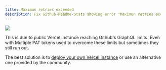 ```yaml
---
title: Maximun retries exceeded
description: Fix Github-Readme-Stats showing error "Maximun retries exceeded".
---
```


![](https://user-images.githubusercontent.com/17570430/169154428-082181cf-1296-4f3f-86f1-fcd28e5174ba.png)

This is due to public Vercel instance reaching Github's GraphQL limits. Even with Multiple PAT tokens used to overcome these limits but sometimes they still run out. 

The best solution is to [deploy your own Vercel instance](/getting-started/deploy-your-own/) or use an alternative one provided by the community.

